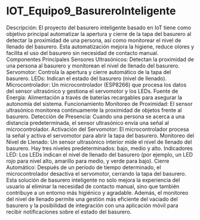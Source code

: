 # IOT_Equipo9_BasureroInteligente
Descripción:
El proyecto del basurero inteligente basado en IoT tiene como objetivo principal automatizar la apertura y cierre de la tapa del basurero al detectar la proximidad de una persona, así como monitorear el nivel de llenado del basurero. Esta automatización mejora la higiene, reduce olores y facilita el uso del basurero sin necesidad de contacto manual.
Componentes Principales
Sensores Ultrasónicos: Detectan la proximidad de una persona al basurero y monitorean el nivel de llenado del basurero.
Servomotor: Controla la apertura y cierre automático de la tapa del basurero.
LEDs: Indican el estado del basurero (nivel de llenado).
Microcontrolador: Un microcontrolador (ESP8266) que procesa los datos del sensor ultrasónico y gestiona el servomotor y los LEDs.
Fuente de Energía: Alimentación a través de baterías recargables para asegurar la autonomía del sistema.
Funcionamiento
Monitoreo de Proximidad: El sensor ultrasónico monitorea continuamente la proximidad de objetos frente al basurero.
Detección de Presencia: Cuando una persona se acerca a una distancia predeterminada, el sensor ultrasónico envía una señal al microcontrolador.
Activación del Servomotor: El microcontrolador procesa la señal y activa el servomotor para abrir la tapa del basurero.
Monitoreo del Nivel de Llenado: Un sensor ultrasónico interior mide el nivel de llenado del basurero. Hay tres niveles predeterminados: bajo, medio y alto.
Indicadores LED: Los LEDs indican el nivel de llenado del basurero (por ejemplo, un LED rojo para nivel alto, amarillo para medio, y verde para bajo).
Cierre Automático: Después de un período de tiempo determinado, el microcontrolador desactiva el servomotor, cerrando la tapa del basurero.
Esta solución de basurero inteligente no solo mejora la experiencia del usuario al eliminar la necesidad de contacto manual, sino que también contribuye a un entorno más higiénico y agradable. Además, el monitoreo del nivel de llenado permite una gestión más eficiente del vaciado del basurero y la posibilidad de integración con una aplicación móvil para recibir notificaciones sobre el estado del basurero.


